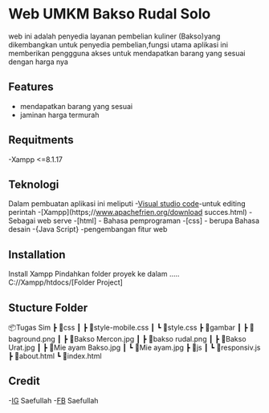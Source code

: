# Web UMKM Bakso Rudal Solo
web ini adalah  penyedia layanan pembelian kuliner (Bakso)yang dikembangkan untuk penyedia pembelian,fungsi utama aplikasi ini memberikan penggguna akses untuk mendapatkan barang yang sesuai dengan harga nya

## Features
- mendapatkan barang yang sesuai 
- jaminan harga termurah

## Requitments
-Xampp <=8.1.17

## Teknologi
Dalam pembuatan aplikasi ini meliputi
-[Visual studio code](https://code.visualstudio.com/download#)-untuk editing perintah
-[Xampp](https;//www.apachefrien.org/download succes.html) - Sebagai web serve
-[html] - Bahasa pemprograman
-[css] - berupa Bahasa desain
-{Java Script} -pengembangan fitur web

## Installation
Install Xampp
Pindahkan folder proyek ke dalam
.....
C://Xampp/htdocs/[Folder Project]

## Stucture Folder
📦Tugas Sim
 ┣ 📂css
 ┃ ┣ 📜style-mobile.css
 ┃ ┗ 📜style.css
 ┣ 📂gambar
 ┃ ┣ 📜baground.png
 ┃ ┣ 📜Bakso Mercon.jpg
 ┃ ┣ 📜bakso rudal.png
 ┃ ┣ 📜Bakso Urat.jpg
 ┃ ┣ 📜Mie ayam Bakso.jpg
 ┃ ┗ 📜Mie ayam.jpg
 ┣ 📂js
 ┃ ┗ 📜responsiv.js
 ┣ 📜about.html
 ┗ 📜index.html
 ## Credit
-[IG](https://www.instagram.com/mang_epul12/) Saefullah
-[FB](https://web.facebook.com/saefullah.la.9) Saefullah